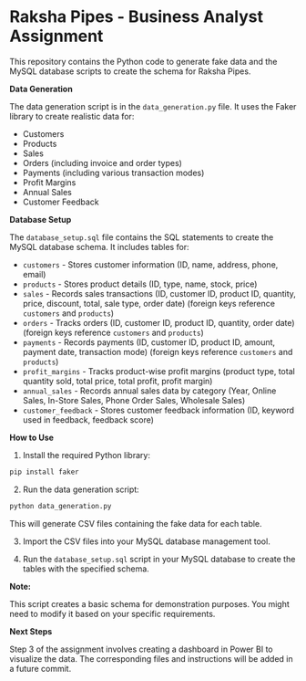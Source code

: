 # **Raksha Pipes - Business Analyst Assignment**

This repository contains the Python code to generate fake data and the MySQL database scripts to create the schema for Raksha Pipes.

**Data Generation**

The data generation script is in the `data_generation.py` file. It uses the Faker library to create realistic data for:

* Customers
* Products
* Sales
* Orders (including invoice and order types)
* Payments (including various transaction modes)
* Profit Margins
* Annual Sales
* Customer Feedback

**Database Setup**

The `database_setup.sql` file contains the SQL statements to create the MySQL database schema. It includes tables for:

* `customers` - Stores customer information (ID, name, address, phone, email)
* `products` - Stores product details (ID, type, name, stock, price)
* `sales` - Records sales transactions (ID, customer ID, product ID, quantity, price, discount, total, sale type, order date) (foreign keys reference `customers` and `products`)
* `orders` - Tracks orders (ID, customer ID, product ID, quantity, order date) (foreign keys reference `customers` and `products`)
* `payments` - Records payments (ID, customer ID, product ID, amount, payment date, transaction mode) (foreign keys reference `customers` and `products`)
* `profit_margins` - Tracks product-wise profit margins (product type, total quantity sold, total price, total profit, profit margin)
* `annual_sales` - Records annual sales data by category (Year, Online Sales, In-Store Sales, Phone Order Sales, Wholesale Sales)
* `customer_feedback` - Stores customer feedback information (ID, keyword used in feedback, feedback score)

**How to Use**

1. Install the required Python library:

```bash
pip install faker
```

2. Run the data generation script:

```bash
python data_generation.py
```

This will generate CSV files containing the fake data for each table.

3. Import the CSV files into your MySQL database management tool.

4. Run the `database_setup.sql` script in your MySQL database to create the tables with the specified schema.

**Note:**

This script creates a basic schema for demonstration purposes. You might need to modify it based on your specific requirements.

**Next Steps**

Step 3 of the assignment involves creating a dashboard in Power BI to visualize the data. The corresponding files and instructions will be added in a future commit.
